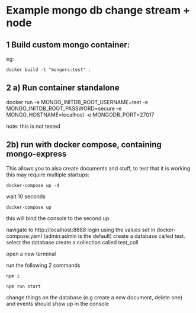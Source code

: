 # Example mongo db change stream + node 

## 1 Build custom mongo container:
eg:
```
docker build -t "mongors:test" .
```

## 2 a) Run container standalone
docker run -e MONGO_INITDB_ROOT_USERNAME=test -e MONGO_INITDB_ROOT_PASSWORD=secure -e MONGO_HOSTNAME=localhost -e MONGODB_PORT=27017

note: this is not tested

## 2b) run with docker compose, containing mongo-express
This allows you to also create documents and stuff, to test that it is working
this may require multiple startups:
```
docker-compose up -d 
```
wait 10 seconds
```
docker-compose up 
```
this will bind the console to the second up.

navigate to http://localhost:8888
login using the values set in docker-compose.yaml (admin:admin is the default)
create a database called test.
select the database
create a collection called test_coll

open a new terminal

run the following 2 commands
```
npm i 
```
```
npm run start 
```

change things on the database (e.g create a new document, delete one) and events should show up in the console